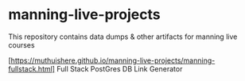 # manning-live-projects
  This repository contains data dumps & other artifacts for manning live courses
  

[https://muthuishere.github.io/manning-live-projects/manning-fullstack.html] Full Stack PostGres DB Link Generator
